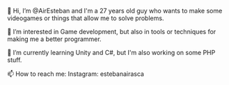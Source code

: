  👋 Hi, I’m @AirEsteban and I'm a 27 years old guy who wants to make some videogames or things that allow me to solve problems.
 
 👀 I’m interested in Game development, but also in tools or techniques for making me a better programmer.
 
 🌱 I’m currently learning Unity and C#, but I'm also working on some PHP stuff.
 
 📫 How to reach me: Instagram: estebanairasca
